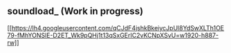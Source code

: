 ## soundload_ (Work in progress)

[[https://lh4.googleusercontent.com/qCJdF4jshkBkeiycJpUl8YdSwXLTh1OE79-fMhYONSlE-D2ET_Wk9pQHj1t13qSxGErIC2vKCNpXSvU=w1920-h887-rw]]
